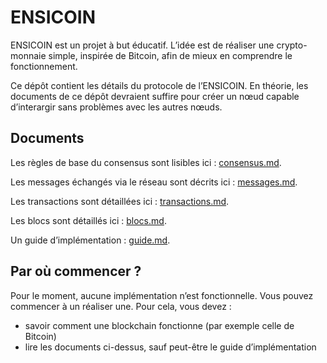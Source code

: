 # ENSICOIN

ENSICOIN est un projet à but éducatif. L’idée est de réaliser une crypto-monnaie simple, inspirée de Bitcoin, afin de mieux en comprendre le fonctionnement.

Ce dépôt contient les détails du protocole de l’ENSICOIN. En théorie, les documents de ce dépôt devraient suffire pour créer un nœud capable d’interargir sans problèmes avec les autres nœuds.

## Documents

Les règles de base du consensus sont lisibles ici : [consensus.md](consensus.md).

Les messages échangés via le réseau sont décrits ici : [messages.md](messages.md).

Les transactions sont détaillées ici : [transactions.md](transactions.md).

Les blocs sont détaillés ici : [blocs.md](blocs.md).

Un guide d’implémentation : [guide.md](guide.md).

## Par où commencer ?

Pour le moment, aucune implémentation n’est fonctionnelle. Vous pouvez commencer à un réaliser une. Pour cela, vous devez :

- savoir comment une blockchain fonctionne (par exemple celle de Bitcoin)
- lire les documents ci-dessus, sauf peut-être le guide d’implémentation
